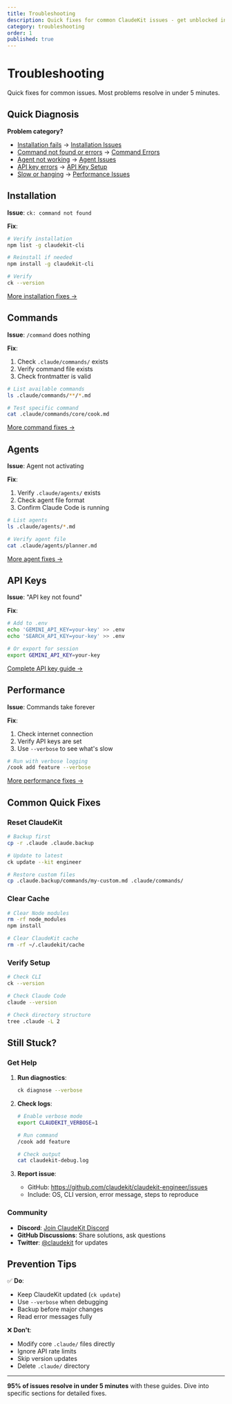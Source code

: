 ```yaml
---
title: Troubleshooting
description: Quick fixes for common ClaudeKit issues - get unblocked in minutes
category: troubleshooting
order: 1
published: true
---
```


# Troubleshooting

Quick fixes for common issues. Most problems resolve in under 5 minutes.

## Quick Diagnosis

**Problem category?**
- [Installation fails](#installation) → [Installation Issues](/docs/troubleshooting/installation-issues)
- [Command not found or errors](#commands) → [Command Errors](/docs/troubleshooting/command-errors)
- [Agent not working](#agents) → [Agent Issues](/docs/troubleshooting/agent-issues)
- [API key errors](#api-keys) → [API Key Setup](/docs/troubleshooting/api-key-setup)
- [Slow or hanging](#performance) → [Performance Issues](/docs/troubleshooting/performance-issues)

## Installation

**Issue**: `ck: command not found`

**Fix**:
```bash
# Verify installation
npm list -g claudekit-cli

# Reinstall if needed
npm install -g claudekit-cli

# Verify
ck --version
```

[More installation fixes →](/docs/troubleshooting/installation-issues)

## Commands

**Issue**: `/command` does nothing

**Fix**:
1. Check `.claude/commands/` exists
2. Verify command file exists
3. Check frontmatter is valid

```bash
# List available commands
ls .claude/commands/**/*.md

# Test specific command
cat .claude/commands/core/cook.md
```

[More command fixes →](/docs/troubleshooting/command-errors)

## Agents

**Issue**: Agent not activating

**Fix**:
1. Verify `.claude/agents/` exists
2. Check agent file format
3. Confirm Claude Code is running

```bash
# List agents
ls .claude/agents/*.md

# Verify agent file
cat .claude/agents/planner.md
```

[More agent fixes →](/docs/troubleshooting/agent-issues)

## API Keys

**Issue**: "API key not found"

**Fix**:
```bash
# Add to .env
echo 'GEMINI_API_KEY=your-key' >> .env
echo 'SEARCH_API_KEY=your-key' >> .env

# Or export for session
export GEMINI_API_KEY=your-key
```

[Complete API key guide →](/docs/troubleshooting/api-key-setup)

## Performance

**Issue**: Commands take forever

**Fix**:
1. Check internet connection
2. Verify API keys are set
3. Use `--verbose` to see what's slow

```bash
# Run with verbose logging
/cook add feature --verbose
```

[More performance fixes →](/docs/troubleshooting/performance-issues)

## Common Quick Fixes

### Reset ClaudeKit

```bash
# Backup first
cp -r .claude .claude.backup

# Update to latest
ck update --kit engineer

# Restore custom files
cp .claude.backup/commands/my-custom.md .claude/commands/
```

### Clear Cache

```bash
# Clear Node modules
rm -rf node_modules
npm install

# Clear ClaudeKit cache
rm -rf ~/.claudekit/cache
```

### Verify Setup

```bash
# Check CLI
ck --version

# Check Claude Code
claude --version

# Check directory structure
tree .claude -L 2
```

## Still Stuck?

### Get Help

1. **Run diagnostics**:
   ```bash
   ck diagnose --verbose
   ```

2. **Check logs**:
   ```bash
   # Enable verbose mode
   export CLAUDEKIT_VERBOSE=1

   # Run command
   /cook add feature

   # Check output
   cat claudekit-debug.log
   ```

3. **Report issue**:
   - GitHub: https://github.com/claudekit/claudekit-engineer/issues
   - Include: OS, CLI version, error message, steps to reproduce

### Community

- **Discord**: [Join ClaudeKit Discord](https://discord.gg/claudekit)
- **GitHub Discussions**: Share solutions, ask questions
- **Twitter**: [@claudekit](https://twitter.com/claudekit) for updates

## Prevention Tips

✅ **Do**:
- Keep ClaudeKit updated (`ck update`)
- Use `--verbose` when debugging
- Backup before major changes
- Read error messages fully

❌ **Don't**:
- Modify core `.claude/` files directly
- Ignore API rate limits
- Skip version updates
- Delete `.claude/` directory

---

**95% of issues resolve in under 5 minutes** with these guides. Dive into specific sections for detailed fixes.
